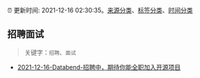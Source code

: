 :alarm_clock: 更新时间: 2021-12-16 02:30:35。[来源分类](../README.md)、[标签分类](../TAGS.md)、[时间分类](../TIMELINE.md)

## 招聘面试


> 关键字：`招聘`、`面试`



- [2021-12-16-Databend-招聘中，期待你能全职加入开源项目](https://www.v2ex.com/t/822516) 